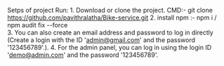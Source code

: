 Setps of project Run:
     1. Download or clone the project. CMD:- git clone https://github.com/pavithralatha/Bike-service.git
     2. install npm :- npm i / npm audit fix --force     
    3.  You can also create an email address and password to log in directly (Create a login with the ID 'admin@gmail.com' and the password '123456789'.).
     4. For the admin panel, you can log in using the login ID 'demo@admin.com' and the password '123456789'.

